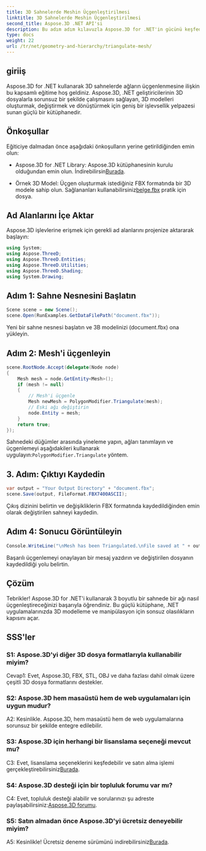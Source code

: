 ```yaml
---
title: 3D Sahnelerde Meshin Üçgenleştirilmesi
linktitle: 3D Sahnelerde Meshin Üçgenleştirilmesi
second_title: Aspose.3D .NET API'si
description: Bu adım adım kılavuzla Aspose.3D for .NET'in gücünü keşfedin. Gelişmiş modelleme için 3D ağları zahmetsizce nasıl üçgenleştireceğinizi öğrenin.
type: docs
weight: 22
url: /tr/net/geometry-and-hierarchy/triangulate-mesh/
---
```

## giriiş

Aspose.3D for .NET kullanarak 3D sahnelerde ağların üçgenlenmesine ilişkin bu kapsamlı eğitime hoş geldiniz. Aspose.3D, .NET geliştiricilerinin 3D dosyalarla sorunsuz bir şekilde çalışmasını sağlayan, 3D modelleri oluşturmak, değiştirmek ve dönüştürmek için geniş bir işlevsellik yelpazesi sunan güçlü bir kütüphanedir.

## Önkoşullar

Eğiticiye dalmadan önce aşağıdaki önkoşulların yerine getirildiğinden emin olun:

- Aspose.3D for .NET Library: Aspose.3D kütüphanesinin kurulu olduğundan emin olun. İndirebilirsin[Burada](https://releases.aspose.com/3d/net/).

- Örnek 3D Model: Üçgen oluşturmak istediğiniz FBX formatında bir 3D modele sahip olun. Sağlananları kullanabilirsiniz[belge.fbx](https://reference.aspose.com/3d/net/) pratik için dosya.

## Ad Alanlarını İçe Aktar

Aspose.3D işlevlerine erişmek için gerekli ad alanlarını projenize aktararak başlayın:

```csharp
using System;
using Aspose.ThreeD;
using Aspose.ThreeD.Entities;
using Aspose.ThreeD.Utilities;
using Aspose.ThreeD.Shading;
using System.Drawing;
```

## Adım 1: Sahne Nesnesini Başlatın

```csharp
Scene scene = new Scene();
scene.Open(RunExamples.GetDataFilePath("document.fbx"));
```

Yeni bir sahne nesnesi başlatın ve 3B modelinizi (document.fbx) ona yükleyin.

## Adım 2: Mesh'i üçgenleyin

```csharp
scene.RootNode.Accept(delegate(Node node)
{
    Mesh mesh = node.GetEntity<Mesh>();
    if (mesh != null)
    {
        // Mesh'i üçgenle
        Mesh newMesh = PolygonModifier.Triangulate(mesh);
        // Eski ağı değiştirin
        node.Entity = mesh;
    }
    return true;
});
```

 Sahnedeki düğümler arasında yineleme yapın, ağları tanımlayın ve üçgenlemeyi aşağıdakileri kullanarak uygulayın:`PolygonModifier.Triangulate` yöntem.

## 3. Adım: Çıktıyı Kaydedin

```csharp
var output = "Your Output Directory" + "document.fbx";
scene.Save(output, FileFormat.FBX7400ASCII);
```

Çıkış dizinini belirtin ve değişikliklerin FBX formatında kaydedildiğinden emin olarak değiştirilen sahneyi kaydedin.

## Adım 4: Sonucu Görüntüleyin

```csharp
Console.WriteLine("\nMesh has been Triangulated.\nFile saved at " + output);
```

Başarılı üçgenlemeyi onaylayan bir mesaj yazdırın ve değiştirilen dosyanın kaydedildiği yolu belirtin.

## Çözüm

Tebrikler! Aspose.3D for .NET'i kullanarak 3 boyutlu bir sahnede bir ağı nasıl üçgenleştireceğinizi başarıyla öğrendiniz. Bu güçlü kütüphane, .NET uygulamalarınızda 3D modelleme ve manipülasyon için sonsuz olasılıkların kapısını açar.

## SSS'ler

### S1: Aspose.3D'yi diğer 3D dosya formatlarıyla kullanabilir miyim?

Cevap1: Evet, Aspose.3D, FBX, STL, OBJ ve daha fazlası dahil olmak üzere çeşitli 3D dosya formatlarını destekler.

### S2: Aspose.3D hem masaüstü hem de web uygulamaları için uygun mudur?

A2: Kesinlikle. Aspose.3D, hem masaüstü hem de web uygulamalarına sorunsuz bir şekilde entegre edilebilir.

### S3: Aspose.3D için herhangi bir lisanslama seçeneği mevcut mu?

 C3: Evet, lisanslama seçeneklerini keşfedebilir ve satın alma işlemi gerçekleştirebilirsiniz[Burada](https://purchase.aspose.com/buy).

### S4: Aspose.3D desteği için bir topluluk forumu var mı?

 C4: Evet, topluluk desteği alabilir ve sorularınızı şu adreste paylaşabilirsiniz:[Aspose.3D forumu](https://forum.aspose.com/c/3d/18).

### S5: Satın almadan önce Aspose.3D'yi ücretsiz deneyebilir miyim?

 A5: Kesinlikle! Ücretsiz deneme sürümünü indirebilirsiniz[Burada](https://releases.aspose.com/).
